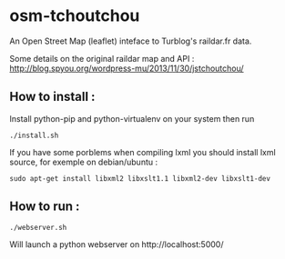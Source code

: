 osm-tchoutchou
==============

An Open Street Map (leaflet) inteface to Turblog's raildar.fr data.

Some details on the original raildar map and API : http://blog.spyou.org/wordpress-mu/2013/11/30/jstchoutchou/


How to install :
----------------
Install python-pip and python-virtualenv on your system then run
```
./install.sh
```

If you have some porblems when compiling lxml you should install lxml source, for exemple on debian/ubuntu :

```
sudo apt-get install libxml2 libxslt1.1 libxml2-dev libxslt1-dev
```


How to run :
------------

```
./webserver.sh

```
Will launch a python webserver on http://localhost:5000/


